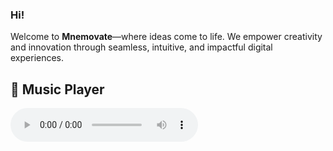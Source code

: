 ### Hi!
Welcome to **Mnemovate**—where ideas come to life. We empower creativity and innovation through seamless, intuitive, and impactful digital experiences.

## 🎵 Music Player

<audio controls>
    <source src="https://cms-public-artifacts.artlist.io/content/music/aac/55750_469457_469457__ANBR_-_Still_Life_-_030221_-_EXT_-_2444_.aac" type="audio/aac">
    Your browser does not support the audio element.
</audio>
